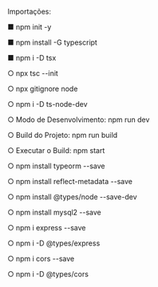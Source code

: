 Importações:

 ■ npm init -y
 
 ■ npm install -G typescript
 
 ■ npm i -D tsx
 
 ○ npx tsc --init
 
 ○ npx gitignore node
 
 ○ npm i -D ts-node-dev
 
 ○ Modo de Desenvolvimento: npm run dev
 
 ○ Build do Projeto: npm run build
 
 ○ Executar o Build: npm start
 
 ○ npm install typeorm --save
 
 ○ npm install reflect-metadata --save
 
 ○ npm install @types/node --save-dev
 
 ○ npm install mysql2 --save
 
 ○ npm i express --save
 
 ○ npm i -D @types/express
 
 ○ npm i cors --save
 
 ○ npm i -D @types/cors

